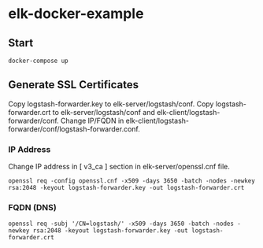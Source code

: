 # elk-docker-example

## Start
```shell
docker-compose up
```

## Generate SSL Certificates

Copy logstash-forwarder.key to elk-server/logstash/conf.
Copy logstash-forwarder.crt to elk-server/logstash/conf and elk-client/logstash-forwarder/conf.
Change IP/FQDN in elk-client/logstash-forwarder/conf/logstash-forwarder.conf.

### IP Address
Change IP address in [ v3_ca ] section in elk-server/openssl.cnf file.
```shell
openssl req -config openssl.cnf -x509 -days 3650 -batch -nodes -newkey rsa:2048 -keyout logstash-forwarder.key -out logstash-forwarder.crt
```

### FQDN (DNS)
```shell
openssl req -subj '/CN=logstash/' -x509 -days 3650 -batch -nodes -newkey rsa:2048 -keyout logstash-forwarder.key -out logstash-forwarder.crt
```



